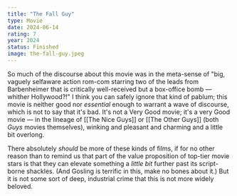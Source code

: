 ```yaml
---
title: "The Fall Guy"
type: Movie
date: 2024-06-14
rating: 7
year: 2024
status: Finished
image: the-fall-guy.jpeg
---
```


So much of the discourse about this movie was in the meta-sense of "big, vaguely selfaware action rom-com starring two of the leads from Barbenheimer that is critically well-received but a box-office bomb — whither Hollywood?!" I think you can safely ignore that kind of pablum; this movie is neither good nor _essential_ enough to warrant a wave of discourse, which is not to say that it's bad. It's not a Very Good movie; it's a very Good movie — in the lineage of [[The Nice Guys]] or [[The Other Guys]] (both _Guys_ movies themselves), winking and pleasant and charming and a little bit overlong.

There absolutely _should_ be more of these kinds of films, if for no other reason than to remind us that part of the value proposition of top-tier movie stars is that they can elevate something a _little bit_ further past its script-borne shackles. (And Gosling is terrific in this, make no bones about it.) But it is not some sort of deep, industrial crime that this is not more widely beloved.

